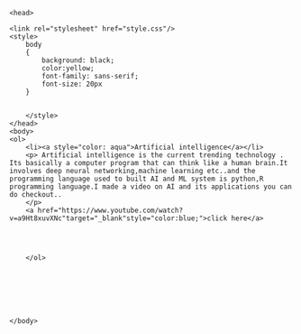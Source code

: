 <html>

    <head>
    
    <link rel="stylesheet" href="style.css"/>
    <style>
        body
        {
            background: black;
            color:yellow;
            font-family: sans-serif;
            font-size: 20px
        }
        
        
        </style>    
    </head>
    <body>
    <ol>
        <li><a style="color: aqua">Artificial intelligence</a></li>
        <p> Artificial intelligence is the current trending technology . Its basically a computer program that can think like a human brain.It involves deep neural networking,machine learning etc..and the programming language used to built AI and ML system is python,R programming language.I made a video on AI and its applications you can do checkout..
        </p>
        <a href="https://www.youtube.com/watch?v=a9Ht8xuvXNc"target="_blank"style="color:blue;">click here</a>
        
        
        
        
        </ol>
    
    
    
    
    
    
    
    </body>




</html>
